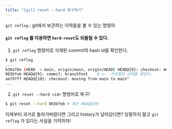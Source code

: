 ```yaml
---
title: "[git] reset --hard 복구하기"
---
```

`git reflog` : git에서 보관하는 이력들을 볼 수 있는 명령어

#### `git reflog` 를 이용하면 `hard-reset`도 되돌릴 수 있다.

1. `git reflog` 명령어로 삭제된 commit의 hash id를 확인한다.

```bash
$ git reflog
...
b30af8e (HEAD -> main, origin/main, origin/HEAD) HEAD@{8}: checkout: moving from 003bfebbd65f84dab39b1b2d51c221fe0a1da399 to main
003bfeb HEAD@{9}: commit: branchTest	# <-- 커밋했던 내역을 찾았다.
ae797ff HEAD@{10}: checkout: moving from main to main^
...
```
2. `git reset --hard <id>` 명령어로 복구!

```bash
$ git reset --hard 003bfeb # 혹은 HEAD@{9}
```

이제부터 과거로 돌아가버렸다면 그리고 history가 날아갔다면? 당황하지 말고 `git reflog` 가 있다는 사실을 기억하자! 